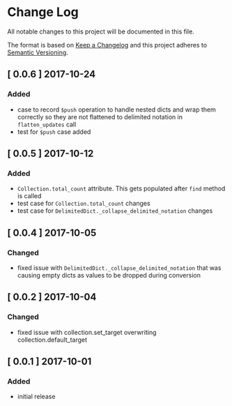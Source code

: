 # Change Log
All notable changes to this project will be documented in this file.

The format is based on [Keep a Changelog](http://keepachangelog.com/)
and this project adheres to [Semantic Versioning](http://semver.org/).

## [ 0.0.6 ] 2017-10-24

### Added
* case to record `$push` operation to handle nested dicts and wrap them
  correctly so they are not flattened to delimited notation in
  `flatten_updates` call
* test for `$push` case added

## [ 0.0.5 ] 2017-10-12

### Added
* `Collection.total_count` attribute. This gets populated after `find` method
  is called
* test case for `Collection.total_count` changes
* test case for `DelimitedDict._collapse_delimited_notation` changes

## [ 0.0.4 ] 2017-10-05

### Changed

* fixed issue with `DelimitedDict._collapse_delimited_notation` that was
  causing empty dicts as values to be dropped during conversion

## [ 0.0.2 ] 2017-10-04

### Changed
* fixed issue with collection.set_target overwriting collection.default_target

## [ 0.0.1 ] 2017-10-01

### Added
* initial release
